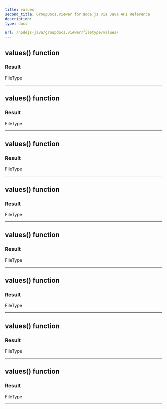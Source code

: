 ```yaml
---
title: values
second_title: GroupDocs.Viewer for Node.js via Java API Reference
description: 
type: docs

url: /nodejs-java/groupdocs.viewer/filetype/values/
---
```


## values()  function


### Result
FileType


---


## values()  function


### Result
FileType


---


## values()  function


### Result
FileType


---


## values()  function


### Result
FileType


---


## values()  function


### Result
FileType


---


## values()  function


### Result
FileType


---


## values()  function


### Result
FileType


---


## values()  function


### Result
FileType


---



